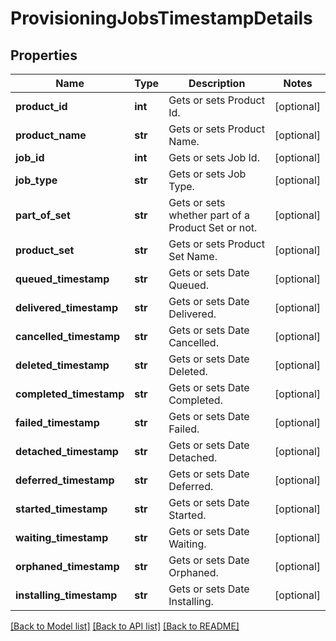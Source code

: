 # ProvisioningJobsTimestampDetails

## Properties
Name | Type | Description | Notes
------------ | ------------- | ------------- | -------------
**product_id** | **int** | Gets or sets Product Id. | [optional] 
**product_name** | **str** | Gets or sets Product Name. | [optional] 
**job_id** | **int** | Gets or sets Job Id. | [optional] 
**job_type** | **str** | Gets or sets Job Type. | [optional] 
**part_of_set** | **str** | Gets or sets whether part of a Product Set or not. | [optional] 
**product_set** | **str** | Gets or sets Product Set Name. | [optional] 
**queued_timestamp** | **str** | Gets or sets Date Queued. | [optional] 
**delivered_timestamp** | **str** | Gets or sets Date Delivered. | [optional] 
**cancelled_timestamp** | **str** | Gets or sets Date Cancelled. | [optional] 
**deleted_timestamp** | **str** | Gets or sets Date Deleted. | [optional] 
**completed_timestamp** | **str** | Gets or sets Date Completed. | [optional] 
**failed_timestamp** | **str** | Gets or sets Date Failed. | [optional] 
**detached_timestamp** | **str** | Gets or sets Date Detached. | [optional] 
**deferred_timestamp** | **str** | Gets or sets Date Deferred. | [optional] 
**started_timestamp** | **str** | Gets or sets Date Started. | [optional] 
**waiting_timestamp** | **str** | Gets or sets Date Waiting. | [optional] 
**orphaned_timestamp** | **str** | Gets or sets Date Orphaned. | [optional] 
**installing_timestamp** | **str** | Gets or sets Date Installing. | [optional] 

[[Back to Model list]](../README.md#documentation-for-models) [[Back to API list]](../README.md#documentation-for-api-endpoints) [[Back to README]](../README.md)


